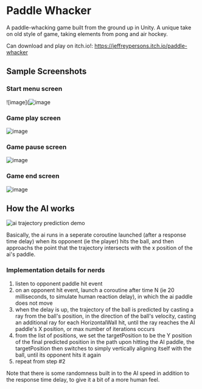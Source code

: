 # Paddle Whacker
A paddle-whacking game built from the ground up in Unity.
A unique take on old style of game, taking elements from pong and air hockey.



Can download and play on itch.io!: https://jeffreypersons.itch.io/paddle-whacker

## Sample Screenshots
### Start menu screen
![image](![image](https://user-images.githubusercontent.com/8084757/77353298-f28bdf00-6cfd-11ea-9506-a630c413fa19.png)

### Game play screen
![image](https://user-images.githubusercontent.com/8084757/77353342-08999f80-6cfe-11ea-9f65-1435332b644a.png)

### Game pause screen
![image](https://user-images.githubusercontent.com/8084757/77353348-0cc5bd00-6cfe-11ea-8098-5c8691cc452f.png)

### Game end screen
![image](https://user-images.githubusercontent.com/8084757/77353357-12bb9e00-6cfe-11ea-8a56-21d0c51af76f.png)

## How the AI works

![ai trajectory prediction demo](https://user-images.githubusercontent.com/8084757/74257777-265cf900-4caa-11ea-99fc-17729a5928f3.gif)

Basically, the ai runs in a seperate coroutine launched (after a response time delay) when its opponent (ie the player) hits the ball, and then approachs the point that the trajectory intersects with the x position of the ai's paddle.


### Implementation details for nerds
1) listen to opponent paddle hit event
2) on an opponent hit event, launch a coroutine after time N (ie 20 milliseconds, to simulate human reaction delay), in which the ai paddle does not move
3) when the delay is up, the trajectory of the ball is predicted by casting a ray from the ball's position, in the direction of the ball's velocity, casting an additional ray for each HorizontalWall hit, until the ray reaches the AI paddle's X position, or max number of iterations occurs
4) from the list of positions, we set the targetPosition to be the Y position of the final predicted position in the path
upon hitting the AI paddle, the targetPosition then switches to simply vertically aligning itself with the ball, until its opponent hits it again
5) repeat from step #2

Note that there is some randomness built in to the AI speed in addition to the response time delay, to give it a bit of a more human feel.
